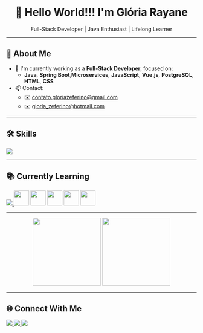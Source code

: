 <h1 align="center">👋 Hello World!!! I'm Glória Rayane</h1>
<p align="center">Full-Stack Developer | Java Enthusiast | Lifelong Learner</p>

---

## 🚀 About Me

- 🔭 I'm currently working as a **Full-Stack Developer**, focused on:
  - **Java**, **Spring Boot**,**Microservices**, **JavaScript**, **Vue.js**, **PostgreSQL**, **HTML**, **CSS**
- 📫 Contact:
  - ✉️ [contato.gloriazeferino@gmail.com](mailto:contato.gloriazeferino@gmail.com)
  - ✉️ [gloria_zeferino@hotmail.com](mailto:gloria_zeferino@hotmail.com)

---

## 🛠️ Skills

<p>
  <a href="https://skillicons.dev">
    <img src="https://skillicons.dev/icons?i=php,laravel,java,hibernate,spring,maven,js,vue,react,html,css,bootstrap,mysql,mongodb,postgres,sqlite,git,gitlab,bitbucket,linux,bsd,bash,powershell,vscode,idea,webstorm," />
  </a>
</p>

---

## 📚 Currently Learning

<p>
  <a href="https://skillicons.dev">
    <img src="https://skillicons.dev/icons?i=py,flask,django" />
  </a>
  <img src="https://cdn.jsdelivr.net/gh/devicons/devicon/icons/numpy/numpy-original.svg" width="40"/>
  <img src="https://cdn.jsdelivr.net/gh/devicons/devicon/icons/pandas/pandas-original.svg" width="40"/>
  <img src="https://cdn.jsdelivr.net/gh/devicons/devicon/icons/scikitlearn/scikitlearn-original.svg" width="40"/>
  <img src="https://cdn.jsdelivr.net/gh/devicons/devicon/icons/pytorch/pytorch-original.svg" width="40"/>
  <img src="https://cdn.jsdelivr.net/gh/devicons/devicon/icons/keras/keras-original.svg" width="40"/>

</p>

---



<p align="center">
  <img height="180em" src="https://github-readme-stats.vercel.app/api?username=Rayanne-zeff&show_icons=true&theme=github_dark&include_all_commits=true&count_private=true"/>
  <img height="180em" src="https://github-readme-stats.vercel.app/api/top-langs/?username=Rayanne-zeff&layout=compact&langs_count=8&theme=github_dark&cache_seconds=1"/>
</p>

---

## 🌐 Connect With Me

<p>
  <a href="https://instagram.com/rayannezeff18" target="_blank">
    <img src="https://img.shields.io/badge/-Instagram-%23E4405F?style=for-the-badge&logo=instagram&logoColor=white">
  </a>
  <a href="https://linkedin.com/in/gl%C3%B3ria-rayane-zeferino-880848a3" target="_blank">
    <img src="https://img.shields.io/badge/-LinkedIn-%230077B5?style=for-the-badge&logo=linkedin&logoColor=white">
  </a>
  <a href="mailto:contato.gloriazeferino@gmail.com" target="_blank">
    <img src="https://img.shields.io/badge/Gmail-D14836?style=for-the-badge&logo=gmail&logoColor=white">
  </a>
</p>


